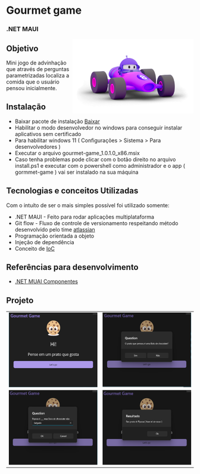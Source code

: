 

# Gourmet game 
### .NET MAUI

<img src="./gourmet_game/Resources/Images/dotnet_bot.png" height="200" align="right"/>

## Objetivo

Mini jogo de advinhação que através de perguntas parametrizadas localiza a comida que o usuário pensou inicialmente. 

## Instalação

- Baixar pacote de instalação [Baixar](https://www.dropbox.com/scl/fi/x13zyupxhyml2iht54ugy/gourmet-game_1.0.1.0_Test.zip?rlkey=a6wc7gq6qmzzl0s26svu3jla0&dl=0)
- Habilitar o modo desenvolvedor no windows para conseguir instalar aplicativos sem certificado
- Para habilitar windows 11 ( Configurações > Sistema > Para desenvolvedores )
- Executar o arquivo gourmet-game_1.0.1.0_x86.msix
- Caso tenha problemas pode clicar com o botão direito no arquivo install.ps1 e executar com o powershell como administrador e o app ( gormmet-game ) vai ser instalado na sua máquina

## Tecnologias e conceitos Utilizadas

Com o intuíto de ser o mais simples possível foi utilizado somente: 

- .NET MAUI - Feito para rodar aplicações multiplataforma
- Git flow - Fluxo de controle de versionamento respeitando método desenvolvido pelo time [atlassian](https://www.atlassian.com/git/tutorials/comparing-workflows/gitflow-workflow)
- Programação orientada a objeto 
- Injeção de dependência
- Conceito de [IoC](https://learn.microsoft.com/en-us/dotnet/architecture/modern-web-apps-azure/architectural-principles#dependency-inversion)


## Referências para desenvolvimento
- [.NET MUAI Componentes](https://learn.microsoft.com/en-us/dotnet/maui/user-interface/pop-ups?view=net-maui-8.0)


## Projeto

|||
|:----------------:|:----------------:|
|<img src="./gourmet_game/Resources/Images/print_01.png" height="200" />|<img src="./gourmet_game/Resources/Images/print_02.png" height="200" />|
|<img src="./gourmet_game/Resources/Images/print_03.png" height="200" />|<img src="./gourmet_game/Resources/Images/print_04.png" height="200" />|

